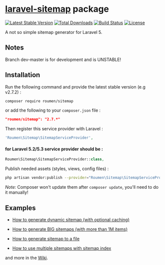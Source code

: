 # [laravel-sitemap](https://damianoff.com/en/projects/laravel-sitemap) package

[![Latest Stable Version](https://poser.pugx.org/roumen/sitemap/version.png)](https://packagist.org/packages/roumen/sitemap) [![Total Downloads](https://poser.pugx.org/roumen/sitemap/d/total.png)](https://packagist.org/packages/roumen/sitemap) [![Build Status](https://travis-ci.org/Laravelium/laravel-sitemap.png?branch=master)](https://travis-ci.org/Laravelium/laravel-sitemap) [![License](https://poser.pugx.org/roumen/sitemap/license.png)](https://packagist.org/packages/roumen/sitemap)

A not so simple sitemap generator for Laravel 5.


## Notes

Branch dev-master is for development and is UNSTABLE!

## Installation

Run the following command and provide the latest stable version (e.g v2.7.2) :

```bash
composer require roumen/sitemap
```

or add the following to your `composer.json` file :

```json
"roumen/sitemap": "2.7.*"
```

Then register this service provider with Laravel :

```php
'Roumen\Sitemap\SitemapServiceProvider',
```

#### for Laravel 5.2/5.3 service provider should be :

```php
Roumen\Sitemap\SitemapServiceProvider::class,
```

Publish needed assets (styles, views, config files) :

```bash
php artisan vendor:publish --provider="Roumen\Sitemap\SitemapServiceProvider"
```
*Note:* Composer won't update them after `composer update`, you'll need to do it manually!

## Examples

- [How to generate dynamic sitemap (with optional caching)](https://github.com/Laravelium/laravel-sitemap/wiki/Dynamic-sitemap)

- [How to generate BIG sitemaps (with more than 1M items)](https://github.com/Laravelium/laravel-sitemap/wiki/Generate-BIG-sitemaps)

- [How to generate sitemap to a file](https://github.com/Laravelium/laravel-sitemap/wiki/Generate-sitemap)

- [How to use multiple sitemaps with sitemap index](https://github.com/Laravelium/laravel-sitemap/wiki/Sitemap-index)

and more in the [Wiki](https://github.com/Laravelium/laravel-sitemap/wiki).
